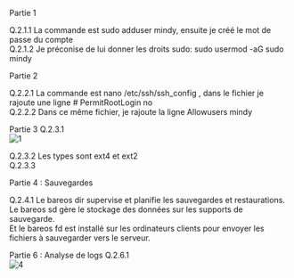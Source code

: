 Partie 1

Q.2.1.1 La commande est sudo adduser mindy, ensuite je créé le mot de passe du compte  
Q.2.1.2 Je préconise de lui donner les droits sudo: sudo usermod -aG sudo mindy


Partie 2

Q.2.2.1 La commande est nano /etc/ssh/ssh_config , dans le fichier je rajoute une ligne # PermitRootLogin no  
Q.2.2.2 Dans ce même fichier, je rajoute la ligne Allowusers mindy  


Partie 3
Q.2.3.1    
![1](https://github.com/mindysthm/Checkpoint3/blob/main/Capture%20d'%C3%A9cran%202025-01-17%20094215.png)

Q.2.3.2  Les types sont ext4 et ext2   
Q.2.3.3   

Partie 4 : Sauvegardes

Q.2.4.1 Le bareos dir supervise et planifie les sauvegardes et restaurations.  
Le bareos sd gère le stockage des données sur les supports de sauvegarde.  
Et le bareos fd est installé sur les ordinateurs clients pour envoyer les fichiers à sauvegarder vers le serveur.



Partie 6 : Analyse de logs
Q.2.6.1  
![4](https://github.com/mindysthm/Checkpoint3/blob/main/Capture%20d'%C3%A9cran%202025-01-17%20110825.png)
